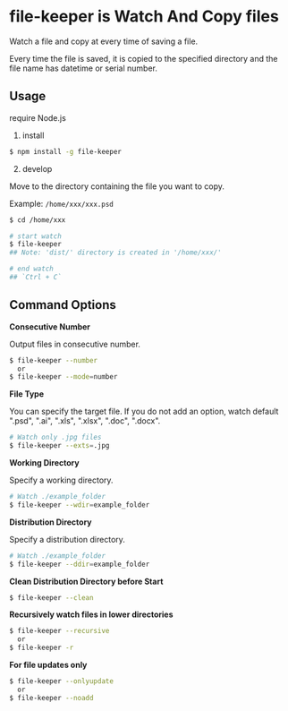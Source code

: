 # file-keeper is Watch And Copy files

Watch a file and copy at every time of saving a file.

Every time the file is saved, it is copied to the specified directory and the file name has datetime or serial number.

## Usage

require Node.js

1. install

```bash
$ npm install -g file-keeper
```

2. develop

Move to the directory containing the file you want to copy.

Example: 
  `/home/xxx/xxx.psd`

```bash
$ cd /home/xxx

# start watch
$ file-keeper
## Note: 'dist/' directory is created in '/home/xxx/'

# end watch
## `Ctrl + C`
```

## Command Options

**Consecutive Number**

Output files in consecutive number.

```bash
$ file-keeper --number
  or
$ file-keeper --mode=number
```

**File Type**

You can specify the target file.
If you do not add an option, watch default ".psd", ".ai", ".xls", ".xlsx", ".doc", ".docx".

```bash
# Watch only .jpg files
$ file-keeper --exts=.jpg
```

**Working Directory**

Specify a working directory.

```bash
# Watch ./example_folder
$ file-keeper --wdir=example_folder
```

**Distribution Directory**

Specify a distribution directory.

```bash
# Watch ./example_folder
$ file-keeper --ddir=example_folder
```

**Clean Distribution Directory before Start**

```bash
$ file-keeper --clean
```

**Recursively watch files in lower directories**

```bash
$ file-keeper --recursive
  or
$ file-keeper -r
```


**For file updates only**

```bash
$ file-keeper --onlyupdate
  or
$ file-keeper --noadd
```
